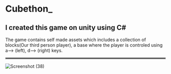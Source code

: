 # __Cubethon___
<h2> I created this game on unity using C#</h2>
The game contains self made assets which includes a collection of blocks(Our third person player), a base where the player is controled using a--> (left), d--> (right) keys.
<p></p>
<hr style="border:2px solid gray"> </hr>

![Screenshot (38)](https://user-images.githubusercontent.com/91491719/138142146-000923fe-6737-4eaa-a4e7-b3ebc3e35118.png)
